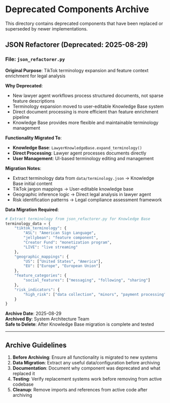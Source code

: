 # Deprecated Components Archive

This directory contains deprecated components that have been replaced or superseded by newer implementations.

## JSON Refactorer (Deprecated: 2025-08-29)

### File: `json_refactorer.py`

**Original Purpose**: TikTok terminology expansion and feature context enrichment for legal analysis

**Why Deprecated**:
- New lawyer agent workflows process structured documents, not sparse feature descriptions
- Terminology expansion moved to user-editable Knowledge Base system
- Direct document processing is more efficient than feature enrichment pipeline
- Knowledge Base provides more flexible and maintainable terminology management

**Functionality Migrated To**:
- **Knowledge Base**: `LawyerKnowledgeBase.expand_terminology()`
- **Direct Processing**: Lawyer agent processes documents directly
- **User Management**: UI-based terminology editing and management

**Migration Notes**:
- Extract terminology data from `data/terminology.json` → Knowledge Base initial content
- TikTok jargon mappings → User-editable knowledge base
- Geographic inference logic → Direct legal analysis in lawyer agent
- Risk identification patterns → Legal compliance assessment framework

**Data Migration Required**:
```python
# Extract terminology from json_refactorer.py for Knowledge Base
terminology_data = {
    "tiktok_terminology": {
        "ASL": "American Sign Language",
        "jellybean": "feature component", 
        "Creator Fund": "monetization program",
        "LIVE": "live streaming"
    },
    "geographic_mappings": {
        "US": ["United States", "America"],
        "EU": ["Europe", "European Union"]
    },
    "feature_categories": {
        "social_features": ["messaging", "following", "sharing"]
    },
    "risk_indicators": {
        "high_risk": ["data collection", "minors", "payment processing"]
    }
}
```

**Archive Date**: 2025-08-29  
**Archived By**: System Architecture Team  
**Safe to Delete**: After Knowledge Base migration is complete and tested

---

## Archive Guidelines

1. **Before Archiving**: Ensure all functionality is migrated to new systems
2. **Data Migration**: Extract any useful data/configuration before archiving
3. **Documentation**: Document why component was deprecated and what replaced it
4. **Testing**: Verify replacement systems work before removing from active codebase
5. **Cleanup**: Remove imports and references from active code after archiving